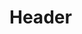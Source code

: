 <!-- TITLE: Rune I -->
<!-- SUBTITLE: Covers your target in a shimmer of runes that absorb damage. -->

# Header